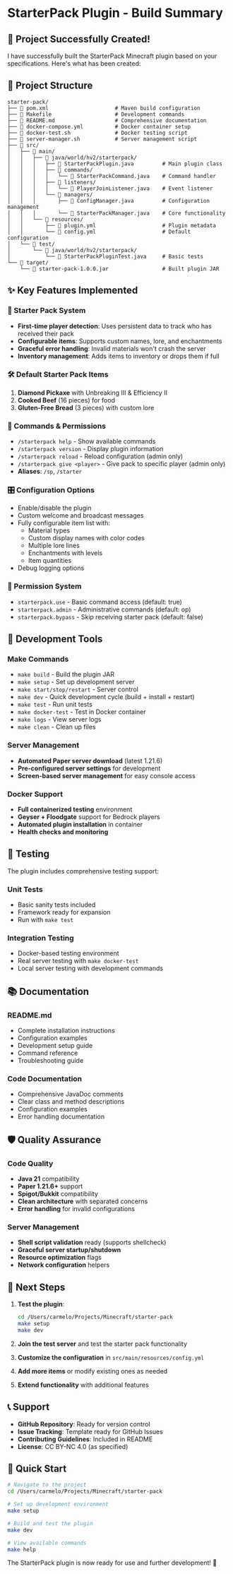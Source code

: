 # StarterPack Plugin - Build Summary

## 🎉 Project Successfully Created!

I have successfully built the StarterPack Minecraft plugin based on your specifications. Here's what has been created:

## 📁 Project Structure

```
starter-pack/
├── 📄 pom.xml                     # Maven build configuration
├── 📄 Makefile                    # Development commands
├── 📄 README.md                   # Comprehensive documentation
├── 📄 docker-compose.yml          # Docker container setup
├── 📄 docker-test.sh              # Docker testing script
├── 📄 server-manager.sh           # Server management script
├── 📂 src/
│   ├── 📂 main/
│   │   ├── 📂 java/world/hv2/starterpack/
│   │   │   ├── 📄 StarterPackPlugin.java         # Main plugin class
│   │   │   ├── 📂 commands/
│   │   │   │   └── 📄 StarterPackCommand.java    # Command handler
│   │   │   ├── 📂 listeners/
│   │   │   │   └── 📄 PlayerJoinListener.java    # Event listener
│   │   │   └── 📂 managers/
│   │   │       ├── 📄 ConfigManager.java         # Configuration management
│   │   │       └── 📄 StarterPackManager.java    # Core functionality
│   │   └── 📂 resources/
│   │       ├── 📄 plugin.yml                     # Plugin metadata
│   │       └── 📄 config.yml                     # Default configuration
│   └── 📂 test/
│       └── 📂 java/world/hv2/starterpack/
│           └── 📄 StarterPackPluginTest.java     # Basic tests
└── 📂 target/
    └── 📄 starter-pack-1.0.0.jar                 # Built plugin JAR
```

## ✨ Key Features Implemented

### 🎁 Starter Pack System
- **First-time player detection**: Uses persistent data to track who has received their pack
- **Configurable items**: Supports custom names, lore, and enchantments
- **Graceful error handling**: Invalid materials won't crash the server
- **Inventory management**: Adds items to inventory or drops them if full

### 🛠 Default Starter Pack Items
1. **Diamond Pickaxe** with Unbreaking III & Efficiency II
2. **Cooked Beef** (16 pieces) for food
3. **Gluten-Free Bread** (3 pieces) with custom lore

### 🔧 Commands & Permissions
- `/starterpack help` - Show available commands
- `/starterpack version` - Display plugin information
- `/starterpack reload` - Reload configuration (admin only)
- `/starterpack give <player>` - Give pack to specific player (admin only)
- **Aliases**: `/sp`, `/starter`

### 🎛 Configuration Options
- Enable/disable the plugin
- Custom welcome and broadcast messages
- Fully configurable item list with:
  - Material types
  - Custom display names with color codes
  - Multiple lore lines
  - Enchantments with levels
  - Item quantities
- Debug logging options

### 🔐 Permission System
- `starterpack.use` - Basic command access (default: true)
- `starterpack.admin` - Administrative commands (default: op)
- `starterpack.bypass` - Skip receiving starter pack (default: false)

## 🚀 Development Tools

### Make Commands
- `make build` - Build the plugin JAR
- `make setup` - Set up development server
- `make start/stop/restart` - Server control
- `make dev` - Quick development cycle (build + install + restart)
- `make test` - Run unit tests
- `make docker-test` - Test in Docker container
- `make logs` - View server logs
- `make clean` - Clean up files

### Server Management
- **Automated Paper server download** (latest 1.21.6)
- **Pre-configured server settings** for development
- **Screen-based server management** for easy console access

### Docker Support
- **Full containerized testing** environment
- **Geyser + Floodgate** support for Bedrock players
- **Automated plugin installation** in container
- **Health checks and monitoring**

## 🧪 Testing

The plugin includes comprehensive testing support:

### Unit Tests
- Basic sanity tests included
- Framework ready for expansion
- Run with `make test`

### Integration Testing
- Docker-based testing environment
- Real server testing with `make docker-test`
- Local server testing with development commands

## 📚 Documentation

### README.md
- Complete installation instructions
- Configuration examples
- Development setup guide
- Command reference
- Troubleshooting guide

### Code Documentation
- Comprehensive JavaDoc comments
- Clear class and method descriptions
- Configuration examples
- Error handling documentation

## 🛡 Quality Assurance

### Code Quality
- **Java 21** compatibility
- **Paper 1.21.6+** support
- **Spigot/Bukkit** compatibility
- **Clean architecture** with separated concerns
- **Error handling** for invalid configurations

### Server Management
- **Shell script validation** ready (supports shellcheck)
- **Graceful server startup/shutdown**
- **Resource optimization** flags
- **Network configuration** helpers

## 🎯 Next Steps

1. **Test the plugin**:
   ```bash
   cd /Users/carmelo/Projects/Minecraft/starter-pack
   make setup
   make dev
   ```

2. **Join the test server** and test the starter pack functionality

3. **Customize the configuration** in `src/main/resources/config.yml`

4. **Add more items** or modify existing ones as needed

5. **Extend functionality** with additional features

## 📞 Support

- **GitHub Repository**: Ready for version control
- **Issue Tracking**: Template ready for GitHub Issues
- **Contributing Guidelines**: Included in README
- **License**: CC BY-NC 4.0 (as specified)

## 🔗 Quick Start

```bash
# Navigate to the project
cd /Users/carmelo/Projects/Minecraft/starter-pack

# Set up development environment
make setup

# Build and test the plugin
make dev

# View available commands
make help
```

The StarterPack plugin is now ready for use and further development! 🎉
